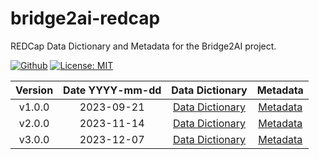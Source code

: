 # bridge2ai-redcap

REDCap Data Dictionary and Metadata for the Bridge2AI project.

[![Github](https://img.shields.io/badge/github-3.0.0-green?style=flat&logo=github)](https://github.com/eipm/bridge2ai-redcap) [![License: MIT](https://img.shields.io/badge/License-MIT-yellow.svg)](https://opensource.org/licenses/MIT)

| Version | Date YYYY-mm-dd | Data Dictionary | Metadata |
| :---: | :---: | :---: | :---: |
| v1.0.0 | 2023-09-21 | [Data Dictionary](v1.0.0/20230921145534_DataDictionary_8ba2fa.csv) | [Metadata](v1.0.0/Bridge2AIDEVELOPMENT_2023-09-21_1504.REDCap.xml) |
| v2.0.0 | 2023-11-14 | [Data Dictionary](v2.0.0/20231115123207_DataDictionary_a2f905.csv) | [Metadata](v2.0.0/Bridge2AIPRODUCTION_2023-11-15_1229.REDCap.xml) |
| v3.0.0 | 2023-12-07 | [Data Dictionary](v3.0.0/20231208072738_DataDictionary_68dea0.csv) | [Metadata](v3.0.0/Bridge2AIPRODUCTION_2023-12-08_0727.REDCap.xml) |